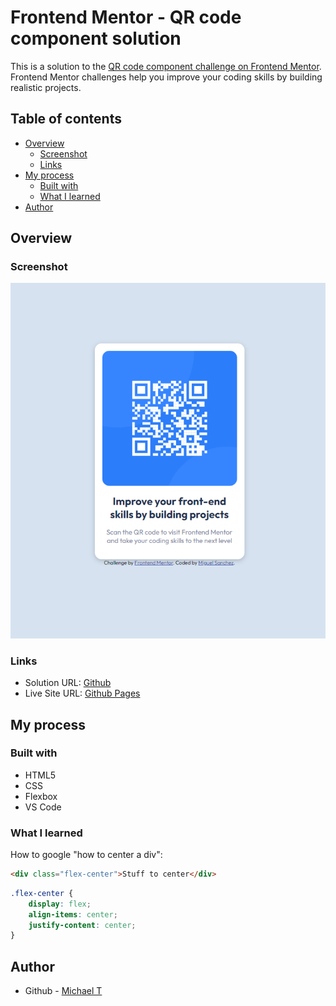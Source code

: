 # Frontend Mentor - QR code component solution

This is a solution to the [QR code component challenge on Frontend Mentor](https://www.frontendmentor.io/challenges/qr-code-component-iux_sIO_H). Frontend Mentor challenges help you improve your coding skills by building realistic projects.

## Table of contents

- [Overview](#overview)
  - [Screenshot](#screenshot)
  - [Links](#links)
- [My process](#my-process)
  - [Built with](#built-with)
  - [What I learned](#what-i-learned)
- [Author](#author)

## Overview

### Screenshot

![Screenshot](./qr-code-finished.png)

### Links

- Solution URL: [Github](https://github.com/michael-truscott/frontendmentor-qrcode)
- Live Site URL: [Github Pages](https://michael-truscott.github.io/frontendmentor-qrcode/)

## My process

### Built with

- HTML5
- CSS
- Flexbox
- VS Code

### What I learned

How to google "how to center a div":

```html
<div class="flex-center">Stuff to center</div>
```

```css
.flex-center {
    display: flex;
    align-items: center;
    justify-content: center;
}
```

## Author

- Github - [Michael T](https://github.com/michael-truscott)
